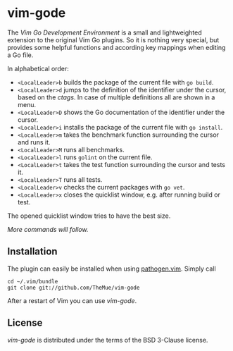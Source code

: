 vim-gode
========

The *Vim Go Development Environment* is a small and lightweighted extension to the
original Vim Go plugins. So it is nothing very special, but provides some helpful
functions and according key mappings when editing a Go file.

In alphabetical order:

- `<LocalLeader>b` builds the package of the current file with `go build`.
- `<LocalLeader>d` jumps to the definition of the identifier under the cursor, based on
  the *ctags*. In case of multiple definitions all are shown in a menu.
- `<LocalLeader>D` shows the Go documentation of the identifier under the cursor.
- `<LocalLeader>i` installs the package of the current file with `go install`.
- `<LocalLeader>m` takes the benchmark function surrounding the cursor and runs it.
- `<LocalLeader>M` runs all benchmarks.
- `<LocalLeader>l` runs `golint` on the current file.
- `<LocalLeader>t` takes the test function surrounding the cursor and tests it.
- `<LocalLeader>T` runs all tests.
- `<LocalLeader>v` checks the current packages with `go vet`.
- `<LocalLeader>x` closes the quicklist window, e.g. after running build or test.

The opened quicklist window tries to have the best size.

*More commands will follow.*

Installation
------------

The plugin can easily be installed when using [pathogen.vim](https://github.com/tpope/vim-pathogen).
Simply call

    cd ~/.vim/bundle
    git clone git://github.com/TheMue/vim-gode

After a restart of Vim you can use *vim-gode*.

License
-------

*vim-gode* is distributed under the terms of the BSD 3-Clause license.
